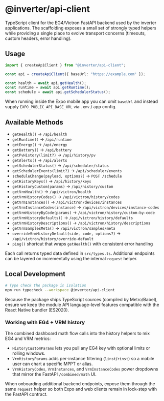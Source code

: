 # @inverter/api-client

TypeScript client for the EG4/Victron FastAPI backend used by the inverter applications. The scaffolding exposes a small set of strongly typed helpers while providing a single place to evolve transport concerns (timeouts, custom headers, error handling).

## Usage

```ts
import { createApiClient } from "@inverter/api-client";

const api = createApiClient({ baseUrl: "https://example.com" });

const health = await api.getHealth();
const runtime = await api.getRuntime();
const schedule = await api.getSchedulerStatus();
```

When running inside the Expo mobile app you can omit `baseUrl` and instead supply `EXPO_PUBLIC_API_BASE_URL` via `.env` / app config.

## Available Methods

- `getHealth()` → `/api/health`
- `getRuntime()` → `/api/runtime`
- `getEnergy()` → `/api/energy`
- `getBattery()` → `/api/battery`
- `getPvHistory(limit?)` → `/api/history/pv`
- `getAlerts()` → `/api/alerts`
- `getSchedulerStatus()` → `/api/scheduler/status`
- `getSchedulerEvents(limit?)` → `/api/scheduler/events`
- `scheduleChange(payload, options?)` → `POST /schedule`
- `getHistoryKeys()` → `/api/history/keys`
- `getHistoryCustom(params)` → `/api/history/custom`
- `getVrmHealth()` → `/api/victron/health`
- `getVrmHistoryCodes()` → `/api/victron/history/codes`
- `getVrmInstances()` → `/api/victron/devices/instances`
- `getVrmInstanceCodes(instance)` → `/api/victron/devices/instance-codes`
- `getVrmHistoryByCode(params)` → `/api/victron/history/custom-by-code`
- `getVrmHistoryDefaults()` → `/api/victron/history/defaults`
- `getVrmHistoryDescriptions()` → `/api/victron/history/descriptions`
- `getVrmSamplesMeta()` → `/api/victron/samples/meta`
- `overrideVrmHistoryDefault(side, code, options?)` → `/api/victron/history/override-default`
- `ping()` shortcut that wraps `getHealth()` with consistent error handling

Each call returns typed data defined in `src/types.ts`. Additional endpoints can be layered on incrementally using the internal `request` helper.

## Local Development

```bash
# Type check the package in isolation
npm run typecheck --workspace @inverter/api-client
```

Because the package ships TypeScript sources (compiled by Metro/Babel), ensure we keep the module API language-level features compatible with the React Native bundler (ES2020).

### Working with EG4 + VRM history

The combined dashboard math flow calls into the history helpers to mix EG4 and VRM metrics:

- `HistoryCustomParams` lets you pull any EG4 key with optional limits or rolling windows.
- `VrmHistoryParams` adds per-instance filtering (`linst`/`rinst`) so a mobile user can chart a specific MPPT or alias.
- `VrmHistoryCodes`, `VrmInstances`, and `VrmInstanceCodes` power dropdowns that mirror the FastAPI `/combined/math` UI.

When onboarding additional backend endpoints, expose them through the same `request` helper so both Expo and web clients remain in lock-step with the FastAPI contract.
